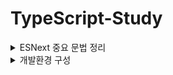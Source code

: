 #	TypeScript-Study

<details>
    <summary>ESNext 중요 문법 정리</summary>
    <div markdown="1">


   ## ESNEXT(ECMAScript2015~2019) 중요 문법 정리.

    1. 비구조화 할당

    ``` javascript
    //비구조할당
    let person = {name: "minje", age: 24}
    let {name, age} = person
    
    //비구조할당, 잔여연산자
    let array = [1,2,3,4]
    let [head, ...rest] = array //head = 1, rest = [2,3,4]
    ```

    비구조화 할당을 통해 각 맵버를 쉽게 얻을 수 있다.

    2. 화살표 함수

    ``` javascript
    function add(a, b) {return a + b}
    const add = (a, b) => a + b
    ```

    화살표 함수를 이용하면 코드를 간결하게 작성 할 수 있다

    3. 클래스

    ``` javascript
    abstract class Animal{
        constructor(public name?: string, public age?:number)
        abstract say(): string
    }
    class Cat extends Animal{
        say(){return '야옹'}
    }
    class Dog extends Animal{
        say(){return '멍멍'}
    }
    let animals: Animal[] = [new Cat('고양이', 3), new Dog('강아지', 1)]
    let sounds = animals.map(a => a.say())
    ```

    4. 모듈

    ``` javascript
    export default function a()
    import a from 'a'
    
    export function a()
    import { a } from 'a'
    ```

    5. 생성기

    ``` javascript
    function* gen(){
        yield* [1,2]
    }
    for(let value of gen()) console.log(value) //1, 2
    ```

    생성기는 function*과 yield 키워드를 이용해 만든다.

    6. promise와 async/await 구문

    ``` javascript
    async function get(){
        let values = []
        values.push(await Promise.resolve(1))
        values.push(await Promise.resolve(2))
        values.push(await Promise.resolve(3))
        return values
    }
    
    get().then(values => console.log(values)) // [1,2,3]
    ```

    async 사용한 함수는 await 키워드를 사용할 수 있다. await는 Promise 객체를 해소해 get함수에 [1,2,3] 값을 Promise 형태로 반환 한다.

    get함수가 반환한 Promise객체는 then 메서드로 실제값을 얻을 수 있다.

    7. 삼항연산자

    ``` javascript
    const a = fasle
    
    a ? console.log("진실") : console.log("거짓") // 거짓
    
    const a = 10
    
    a == 10 ? console.log("진실") : console.log("거짓") // 진실
    ```

    삼항연산자는 의외로 사용되는 곳들이 많고 사용법도 쉽다.

   

   </div>
</details>

<details>
<summary>개발환경 구성</summary>
<div markdown="2">

## 시작하기전 환경구성 부터 해보자..

 1. 비주얼 스튜디오 코드 설치

    마이크로소프트에서 받자.

 2. NodeJs 설치
    
    nodejs 홈페이지서 받자.

 3. 타입스크립트 컴파일러 설치

    ``` Terminal
    > npm i -g typescript

    > tsc -v
    Version 4.0.2(20-08-31기준) //에러없이 설치되었다면 정상적으로 버전이 확인 가능.

    > tsc ./2020-08-31/hello.ts
    //2020-08-31폴더에 hello.js 파일이 생성되는 것 확인.

    > node ./2020-08-31/hello.js
    // hello world!
    ```

 4. ts-node 설치

    ts-node는 타입스크립트 코드를 ES5 형식의 자바스크립트 코드로 변환하고, 동시에 실행까지 해준다.

    즉 3번에 tsc로 컴파일후 node로 실행 과정을 ts-node로 한번에 가능하다.

     ``` Terminal
    > npm i -g ts-node

    > ts-node ./2020-08-31/hello.ts
    // hello world!
     ```
</div></details>


</details>
